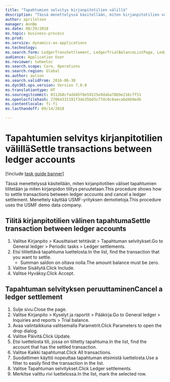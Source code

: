 ```yaml
--- 
title: "Tapahtumien selvitys kirjanpitotilien välillä"
description: "Tässä menettelyssä käsitellään, miten kirjanpitotilien väliset tapahtumien tilitetään ja miten kirjanpidon tilitys peruutetaan."
author: aprilolson
manager: AnnBe
ms.date: 08/29/2018
ms.topic: business-process
ms.prod: 
ms.service: dynamics-ax-applications
ms.technology: 
ms.search.form: LedgerTransSettlement, LedgerTrialBalanceListPage, LedgerTrialBalanceListPageBalanceParms, LedgerTransAccount, LedgerTransSettled
audience: Application User
ms.reviewer: twheeloc
ms.search.scope: Core, Operations
ms.search.region: Global
ms.author: aolson
ms.search.validFrom: 2016-06-30
ms.dyn365.ops.version: Version 7.0.0
ms.translationtype: HT
ms.sourcegitcommit: 0312b8cfadd45f8e59225e9daba78b9e216cff51
ms.openlocfilehash: 27064331191f3de35bd3c77dc0c8aeca6d4b9edb
ms.contentlocale: fi-fi
ms.lasthandoff: 09/14/2018

---
```

# <a name="settle-transactions-between-ledger-accounts"></a><span data-ttu-id="51bd3-103">Tapahtumien selvitys kirjanpitotilien välillä</span><span class="sxs-lookup"><span data-stu-id="51bd3-103">Settle transactions between ledger accounts</span></span>

[!include [task guide banner](../../includes/task-guide-banner.md)]

<span data-ttu-id="51bd3-104">Tässä menettelyssä käsitellään, miten kirjanpitotilien väliset tapahtumien tilitetään ja miten kirjanpidon tilitys peruutetaan.</span><span class="sxs-lookup"><span data-stu-id="51bd3-104">This procedure shows how to settle transactions between ledger accounts and cancel a ledger settlement.</span></span> <span data-ttu-id="51bd3-105">Menettely käyttää USMF-yrityksen demotietoja.</span><span class="sxs-lookup"><span data-stu-id="51bd3-105">This procedure uses the USMF demo data company.</span></span>


## <a name="settle-transaction-between-ledger-accounts"></a><span data-ttu-id="51bd3-106">Tilitä kirjanpitotilien välinen tapahtuma</span><span class="sxs-lookup"><span data-stu-id="51bd3-106">Settle transaction between ledger accounts</span></span>
1. <span data-ttu-id="51bd3-107">Valitse Kirjanpito > Kausittaiset tehtävät > Tapahtuman selvitykset.</span><span class="sxs-lookup"><span data-stu-id="51bd3-107">Go to General ledger > Periodic tasks > Ledger settlements.</span></span>
2. <span data-ttu-id="51bd3-108">Etsi tilitettävä tapahtuma luettelosta.</span><span class="sxs-lookup"><span data-stu-id="51bd3-108">In the list, find the transaction that you want to settle.</span></span>
    * <span data-ttu-id="51bd3-109">Summan saldon on oltava nolla.</span><span class="sxs-lookup"><span data-stu-id="51bd3-109">The amount balance must be zero.</span></span>  
3. <span data-ttu-id="51bd3-110">Valitse Sisällytä.</span><span class="sxs-lookup"><span data-stu-id="51bd3-110">Click Include.</span></span>
4. <span data-ttu-id="51bd3-111">Valitse Hyväksy.</span><span class="sxs-lookup"><span data-stu-id="51bd3-111">Click Accept.</span></span>

## <a name="cancel-a-ledger-settlement"></a><span data-ttu-id="51bd3-112">Tapahtuman selvityksen peruuttaminen</span><span class="sxs-lookup"><span data-stu-id="51bd3-112">Cancel a ledger settlement</span></span>
1. <span data-ttu-id="51bd3-113">Sulje sivu.</span><span class="sxs-lookup"><span data-stu-id="51bd3-113">Close the page.</span></span>
2. <span data-ttu-id="51bd3-114">Valitse Kirjanpito > Kyselyt ja raportit > Pääkirja.</span><span class="sxs-lookup"><span data-stu-id="51bd3-114">Go to General ledger > Inquiries and reports > Trial balance.</span></span>
3. <span data-ttu-id="51bd3-115">Avaa valintaikkuna valitsemalla Parametrit.</span><span class="sxs-lookup"><span data-stu-id="51bd3-115">Click Parameters to open the drop dialog.</span></span>
4. <span data-ttu-id="51bd3-116">Valitse Päivitä.</span><span class="sxs-lookup"><span data-stu-id="51bd3-116">Click Update.</span></span>
5. <span data-ttu-id="51bd3-117">Etsi luettelosta tili, jossa on tilitetty tapahtuma.</span><span class="sxs-lookup"><span data-stu-id="51bd3-117">In the list, find the account that has the settled transaction.</span></span>
6. <span data-ttu-id="51bd3-118">Valitse Kaikki tapahtumat.</span><span class="sxs-lookup"><span data-stu-id="51bd3-118">Click All transactions.</span></span>
7. <span data-ttu-id="51bd3-119">Suodattimen käyttö nopeuttaa tapahtuman etsimistä luettelosta.</span><span class="sxs-lookup"><span data-stu-id="51bd3-119">Use a filter to easily find the transaction in the list.</span></span>
8. <span data-ttu-id="51bd3-120">Valitse Tapahtuman selvitykset.</span><span class="sxs-lookup"><span data-stu-id="51bd3-120">Click Ledger settlements.</span></span>
9. <span data-ttu-id="51bd3-121">Merkitse valittu rivi luettelossa.</span><span class="sxs-lookup"><span data-stu-id="51bd3-121">In the list, mark the selected row.</span></span>


